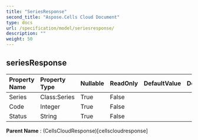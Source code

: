 ```yaml
---
title: "SeriesResponse"
second_title: "Aspose.Cells Cloud Document"
type: docs
url: /specification/model/seriesresponse/
description: ""
weight: 50
---
```


## **seriesResponse**

 

| Property Name | Property Type | Nullable |  ReadOnly | DefaultValue | Description | 
| :- | :- | :- |:- |  :- | :- |
| Series | Class:Series | True |  False |  |  |  
| Code | Integer | True |  False |  |  |  
| Status | String | True |  False |  |  |  

**Parent Name** : (CellsCloudResponse)[cellscloudresponse]

